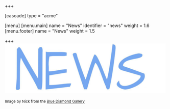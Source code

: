 +++

[cascade]
  type = "acme"

[menu]
    [menu.main]
        name = "News"
        identifier = "news"
        weight = 1.6
    [menu.footer]
        name = "News"
        weight = 1.5

+++
![news](news.jpg)

<small>Image by Nick from the [Blue Diamond Gallery](http://www.thebluediamondgallery.com/handwriting/n/news.html)</small>

